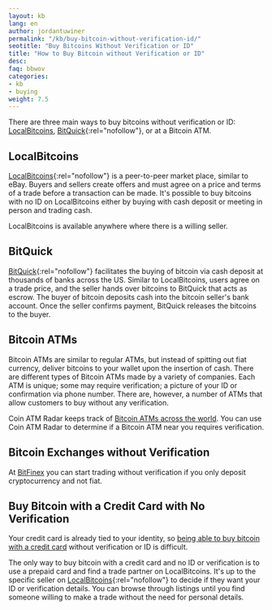 ```yaml
---
layout: kb
lang: en
author: jordantuwiner
permalink: "/kb/buy-bitcoin-without-verification-id/"
seotitle: "Buy Bitcoins Without Verification or ID"
title: "How to Buy Bitcoin without Verification or ID"
desc:  
faq: bbwov
categories: 
- kb
- buying
weight: 7.5
---
```

There are three main ways to buy bitcoins without verification or ID: [LocalBitcoins](/exchanges/localbitcoins/), [BitQuick](http://buybitcoinww.co/buybitquick){:rel="nofollow"}, or at a Bitcoin ATM. 

## LocalBitcoins

[LocalBitcoins](http://buybitcoinww.co/local_bitcoins){:rel="nofollow"} is a peer-to-peer market place, similar to eBay. Buyers and sellers create offers and must agree on a price and terms of a trade before a transaction can be made. It's possible to buy bitcoins with no ID on LocalBitcoins either by buying with cash deposit or meeting in person and trading cash. 

LocalBitcoins is available anywhere where there is a willing seller. 

## BitQuick

[BitQuick](http://buybitcoinww.co/buybitquick){:rel="nofollow"} facilitates the buying of bitcoin via cash deposit at thousands of banks across the US. Similar to LocalBitcoins, users agree on a trade price, and the seller hands over bitcoins to BitQuick that acts as escrow. The buyer of bitcoin deposits cash into the bitcoin seller's bank account. Once the seller confirms payment, BitQuick releases the bitcoins to the buyer. 

## Bitcoin ATMs

Bitcoin ATMs are similar to regular ATMs, but instead of spitting out fiat currency, deliver bitcoins to your wallet upon the insertion of cash. There are different types of Bitcoin ATMs made by a variety of companies. Each ATM is unique; some may require verification; a picture of your ID or confirmation via phone number. There are, however, a number of ATMs that allow customers to buy without any verification. 

Coin ATM Radar keeps track of [Bitcoin ATMs across the world](http://coinatmradar.com/). You can use Coin ATM Radar to determine if a Bitcoin ATM near you requires verification. 

## Bitcoin Exchanges without Verification

At [BitFinex](http://buybitcoinww.co/bitfinex_exchange) you can start trading without verification if you only deposit cryptocurrency and not fiat. 

## Buy Bitcoin with a Credit Card with No Verification 

Your credit card is already tied to your identity, so [being able to buy bitcoin with a credit card](/en/buy-bitcoin-credit-debit-card/) without verification or ID is difficult. 

The only way to buy bitcoin with a credit card and no ID or verification is to use a prepaid card and find a trade partner on LocalBitcoins. It's up to the specific seller on [LocalBitcoins](http://buybitcoinww.co/local_bitcoins){:rel="nofollow"} to decide if they want your ID or verification details. You can browse through listings until you find someone willing to make a trade without the need for personal details.  